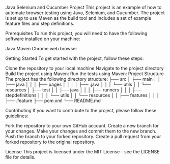 Java Selenium and Cucumber Project This project is an example of how to automate browser testing using Java, Selenium, and Cucumber. The project is set up to use Maven as the build tool and includes a set of example feature files and step definitions.

Prerequisites To run this project, you will need to have the following software installed on your machine:

Java Maven Chrome web browser

Getting Started To get started with the project, follow these steps:

Clone the repository to your local machine
Navigate to the project directory
Build the project using Maven:
Run the tests using Maven:
Project Structure The project has the following directory structure: ├── src │ ├── main │ │ ├── java │ │ │ ├── pages │ │ │ │ ├── .java │ │ │ └── utils │ │ └── resources │ ├── test │ │ ├── java │ │ │ ├── runners │ │ │ ├── stepdefinitions │ │ │ └── utils │ │ └── resources │ │ ├── features │ │ │ ├── .feature ├── pom.xml └── README.md

Contributing If you want to contribute to the project, please follow these guidelines:

Fork the repository to your own GitHub account. Create a new branch for your changes. Make your changes and commit them to the new branch. Push the branch to your forked repository. Create a pull request from your forked repository to the original repository.

License This project is licensed under the MIT License - see the LICENSE file for details.
